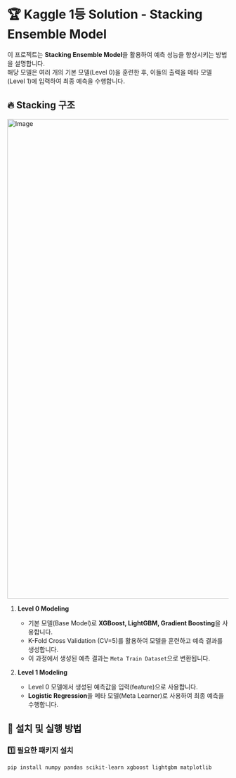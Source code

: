 # 🏆 Kaggle 1등 Solution - Stacking Ensemble Model

이 프로젝트는 **Stacking Ensemble Model**을 활용하여 예측 성능을 향상시키는 방법을 설명합니다.  
해당 모델은 여러 개의 기본 모델(Level 0)을 훈련한 후, 이들의 출력을 메타 모델(Level 1)에 입력하여 최종 예측을 수행합니다.

## 🔥 **Stacking 구조**
<img width="1091" alt="Image" src="https://github.com/user-attachments/assets/2dac990e-39a3-486f-b9f8-e6b2d8915e26" />

1. **Level 0 Modeling**  
   - 기본 모델(Base Model)로 **XGBoost, LightGBM, Gradient Boosting**을 사용합니다.
   - K-Fold Cross Validation (CV=5)를 활용하여 모델을 훈련하고 예측 결과를 생성합니다.
   - 이 과정에서 생성된 예측 결과는 `Meta Train Dataset`으로 변환됩니다.

2. **Level 1 Modeling**  
   - Level 0 모델에서 생성된 예측값을 입력(feature)으로 사용합니다.
   - **Logistic Regression**을 메타 모델(Meta Learner)로 사용하여 최종 예측을 수행합니다.


## 📌 **설치 및 실행 방법**
### 1️⃣ **필요한 패키지 설치**
```bash
pip install numpy pandas scikit-learn xgboost lightgbm matplotlib

